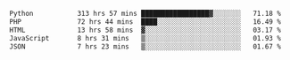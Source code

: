 <!--START_SECTION:waka-->

```txt
Python           313 hrs 57 mins █████████████████▓░░░░░░░   71.18 %
PHP              72 hrs 44 mins  ████░░░░░░░░░░░░░░░░░░░░░   16.49 %
HTML             13 hrs 58 mins  ▓░░░░░░░░░░░░░░░░░░░░░░░░   03.17 %
JavaScript       8 hrs 31 mins   ▒░░░░░░░░░░░░░░░░░░░░░░░░   01.93 %
JSON             7 hrs 23 mins   ▒░░░░░░░░░░░░░░░░░░░░░░░░   01.67 %
```

<!--END_SECTION:waka-->
